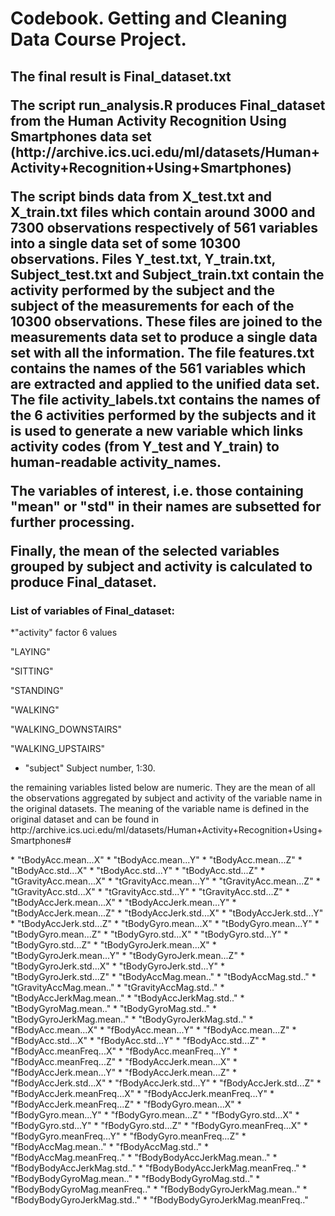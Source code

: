 <h1>Codebook. Getting and Cleaning Data Course Project.</h1>
<h2>The final result is Final_dataset.txt</p>
<p>The script run_analysis.R produces Final_dataset from the Human Activity Recognition Using Smartphones data set (http://archive.ics.uci.edu/ml/datasets/Human+Activity+Recognition+Using+Smartphones)</p>
<p>The script binds data from X_test.txt and X_train.txt files which contain around 3000 and 7300 observations respectively of 561 variables into a single data set of some 10300 observations. Files Y_test.txt, Y_train.txt, Subject_test.txt and Subject_train.txt contain the activity performed by the subject and the subject of the measurements for each of the 10300 observations. These files are joined to the measurements data set to produce a single data set with all the information. 
The file features.txt contains the names of the 561 variables which are extracted and applied to the unified data set.
The file activity_labels.txt contains the names of the 6 activities performed by the subjects and it is used to generate a new
variable which links activity codes (from Y_test and Y_train) to human-readable activity_names.</p>
<p>The variables of interest, i.e. those containing "mean" or "std" in their names are subsetted for further processing. </p>
<p> Finally, the mean of the selected variables grouped by subject and activity is calculated to produce Final_dataset. </p>

<h3> List of variables of Final_dataset: </h3>

*"activity"                  factor 6 values
            <p>"LAYING"</p>
            <p>"SITTING"</p>
            <p>"STANDING"</p>
            <p>"WALKING"</p>
            <p>"WALKING_DOWNSTAIRS"</p>
            <p>"WALKING_UPSTAIRS"</p>
* "subject"                   Subject number, 1:30.
<p> the remaining variables listed below are numeric. They are the mean of all the observations aggregated by subject and activity of the variable name in the original datasets. The meaning of the variable name is defined in the original dataset and can be found in http://archive.ics.uci.edu/ml/datasets/Human+Activity+Recognition+Using+Smartphones#</p>
* "tBodyAcc.mean...X"
* "tBodyAcc.mean...Y"
* "tBodyAcc.mean...Z"
* "tBodyAcc.std...X"
* "tBodyAcc.std...Y"
* "tBodyAcc.std...Z"
* "tGravityAcc.mean...X"
* "tGravityAcc.mean...Y"
* "tGravityAcc.mean...Z"
* "tGravityAcc.std...X"
* "tGravityAcc.std...Y"
* "tGravityAcc.std...Z"
* "tBodyAccJerk.mean...X"
* "tBodyAccJerk.mean...Y"
* "tBodyAccJerk.mean...Z"
* "tBodyAccJerk.std...X"
* "tBodyAccJerk.std...Y"
* "tBodyAccJerk.std...Z"
* "tBodyGyro.mean...X"
* "tBodyGyro.mean...Y"
* "tBodyGyro.mean...Z"
* "tBodyGyro.std...X"
* "tBodyGyro.std...Y"
* "tBodyGyro.std...Z"
* "tBodyGyroJerk.mean...X"
* "tBodyGyroJerk.mean...Y"
* "tBodyGyroJerk.mean...Z"
* "tBodyGyroJerk.std...X"
* "tBodyGyroJerk.std...Y"
* "tBodyGyroJerk.std...Z"
* "tBodyAccMag.mean.."
* "tBodyAccMag.std.."
* "tGravityAccMag.mean.."
* "tGravityAccMag.std.."
* "tBodyAccJerkMag.mean.."
* "tBodyAccJerkMag.std.."
* "tBodyGyroMag.mean.."
* "tBodyGyroMag.std.."
* "tBodyGyroJerkMag.mean.."
* "tBodyGyroJerkMag.std.."
* "fBodyAcc.mean...X"
* "fBodyAcc.mean...Y"
* "fBodyAcc.mean...Z"
* "fBodyAcc.std...X"
* "fBodyAcc.std...Y"
* "fBodyAcc.std...Z"
* "fBodyAcc.meanFreq...X"
* "fBodyAcc.meanFreq...Y"
* "fBodyAcc.meanFreq...Z"
* "fBodyAccJerk.mean...X"
* "fBodyAccJerk.mean...Y"
* "fBodyAccJerk.mean...Z"
* "fBodyAccJerk.std...X"
* "fBodyAccJerk.std...Y"
* "fBodyAccJerk.std...Z"
* "fBodyAccJerk.meanFreq...X"
* "fBodyAccJerk.meanFreq...Y"
* "fBodyAccJerk.meanFreq...Z"
* "fBodyGyro.mean...X"
* "fBodyGyro.mean...Y"
* "fBodyGyro.mean...Z"
* "fBodyGyro.std...X"
* "fBodyGyro.std...Y"
* "fBodyGyro.std...Z"
* "fBodyGyro.meanFreq...X"
* "fBodyGyro.meanFreq...Y"
* "fBodyGyro.meanFreq...Z"
* "fBodyAccMag.mean.."
* "fBodyAccMag.std.."
* "fBodyAccMag.meanFreq.."
* "fBodyBodyAccJerkMag.mean.."
* "fBodyBodyAccJerkMag.std.."
* "fBodyBodyAccJerkMag.meanFreq.."
* "fBodyBodyGyroMag.mean.."
* "fBodyBodyGyroMag.std.."
* "fBodyBodyGyroMag.meanFreq.."
* "fBodyBodyGyroJerkMag.mean.."
* "fBodyBodyGyroJerkMag.std.."
* "fBodyBodyGyroJerkMag.meanFreq.."
